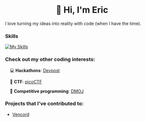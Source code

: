 <h1 align="center"> 👋 Hi, I'm Eric </h1>

I love turning my ideas into reality with code (when I have the time).

### Skills

[![My Skills](https://skillicons.dev/icons?i=ts,java,js,python,cpp,empty,nodejs,mongodb,sqlite,docker,jest,empty,githubactions,linux,bash)](https://skillicons.dev)

### Check out my other coding interests:

&nbsp;&nbsp;&nbsp;&nbsp;💻 **Hackathons**: [Devpost](https://devpost.com/newwares123)

&nbsp;&nbsp;&nbsp;&nbsp;🚩 **CTF**: [picoCTF](https://play.picoctf.org/users/newwares)

&nbsp;&nbsp;&nbsp;&nbsp;🧠 **Competitive programming**: [DMOJ](https://dmoj.ca/user/newwares)

### Projects that I've contributed to:

- [Vencord](https://github.com/Vendicated/Vencord)
